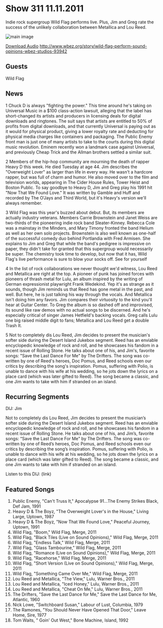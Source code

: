 # Show 311 11.11.2011
Indie rock supergroup Wild Flag performs live. Plus, Jim and Greg rate the success of the unlikely collaboration between Metallica and Lou Reed.

![main image](http://www.soundopinions.org/images/2011/wildflag.jpg)

[Download Audio](http://audio.soundopinions.org/streams/2011/11/so_20111111.m3u)
http://www.wbez.org/story/wild-flag-perform-sound-opinions-wbez-studios-93942

## Guests
Wild Flag

## News
1 Chuck D is always "fighting the power." This time around he's taking on Universal Music in a $100 class-action lawsuit, alleging that the label has short-changed its artists and producers in licensing deals for digital downloads and ringtones. The suit says that artists are entitled to 50% of profits from digital downloads, and that currently Universal is paying out as it would for physical product, giving a lower royalty rate and deducting for physical media charges like containers and packaging. The Public Enemy front man is just one of many artists to take to the courts during this digital music revolution. Eminem recently won a landmark case against Universal, and previously Cheap Trick and the Allman brothers settled a similar suit.

2 Members of the hip-hop community are mourning the death of rapper Heavy D this week. He died Tuesday at age 44. Jim describes the "Overweight Lover" as larger than life in every way. He wasn't a hardcore rapper, but was full of charm and humor. He also moved over to the film and television worlds, appearing in The Cider House Rules, Tower Heist and Boston Public. To say goodbye to Heavy D, Jim and Greg play his 1991 hit "Now That We Found Love." It was written by Gamble and Huff and recorded by The O'Jays and Third World, but it's Heavy's version we'll always remember.

3 Wild Flag was this year's buzzed about debut. But, its members are actually industry veterans. Members Carrie Brownstein and Janet Weiss are two-thirds of the pioneering indie rock band Sleater-Kinney. Rebecca Cole was a mainstay in the Minders, and Mary Timony fronted the band Helium as well as her own solo projects. Brownstein is also well known as one-half of the successful comedy duo behind Portlandia with Fred Armisen. She explains to Jim and Greg that while the band's pedigree is impressive on paper, they didn't take for granted that this supergroup would necessarily be super. The chemistry took time to develop, but now that it has, Wild Flag's live performance is sure to blow your socks off. See for yourself

4 In the list of rock collaborations we never thought we'd witness, Lou Reed and Metallica are right at the top. A pioneer of punk has joined forces with pioneers of thrash metal for Lulu, an album inspired by the writing of German expressionist playwright Frank Wedekind. Yep it's as strange as it sounds, though Jim reminds us that Reed has gone metal in the past, and well. But here, he is just talking his way through the vocals. And Metallica isn't doing him any favors. Jim compares their virtuosity to the kind you'll hear at Guitar Center. To Greg the album is so dashed off and improvised, its sound like raw demos with no actual songs to be discerned. And he's especially critical of singer James Hetfield's backing vocals. Greg calls Lulu one big raised middle digit to fans; Metallica and Lou Reed get a double Trash It.

5 Not to completely dis Lou Reed, Jim decides to present the musician's softer side during the Desert Island Jukebox segment. Reed has an enviable encyclopedic knowledge of rock and roll, and he showcases his fandom in a recent issue of Rolling Stone. He talks about one of his, and Jim's, favorite songs: "Save the Last Dance For Me" by The Drifters. The song was co-written by one of Reed's heroes, Doc Pomus, and Reed schools even our critics by describing the song's inspiration. Pomus, suffering with Polio, is unable to dance with his wife at his wedding, so he jots down the lyrics on a place card (which was later gifted to Reed). The song became a classic, and one Jim wants to take with him if stranded on an island.

## Recurring Segments
DIJ: Jim

Not to completely dis Lou Reed, Jim decides to present the musician’s softer side during the Desert Island Jukebox segment. Reed has an enviable encyclopedic knowledge of rock and roll, and he showcases his fandom in a recent issue of Rolling Stone. He talks about one of his, and Jim’s, favorite songs: “Save the Last Dance For Me" by The Drifters. The song was co-written by one of Reed’s heroes, Doc Pomus, and Reed schools even our critics by describing the song’s inspiration. Pomus, suffering with Polio, is unable to dance with his wife at his wedding, so he jots down the lyrics on a place card (which was later gifted to Reed). The song became a classic, and one Jim wants to take with him if stranded on an island.

Listen to this DIJ: (link)

## Featured Songs
1. Public Enemy, "Can't Truss It," Apocalypse 91...The Enemy Strikes Black, Def Jam, 1991
2. Heavy D & The Boyz, "The Overweight Lover's in the House," Living Large, Uptown, 1987
3. Heavy D & The Boyz, "Now That We Found Love," Peaceful Journey, Uptown, 1991
4. Wild Flag, "Boom," Wild Flag, Merge, 2011
5. Wild Flag, "Black Tiles (Live on Sound Opinions)," Wild Flag, Merge, 2011
6. Wild Flag, "Endless Talk," Wild Flag, Merge, 2011
7. Wild Flag, "Glass Tambourine," Wild Flag, Merge, 2011
8. Wild Flag, "Romance (Live on Sound Opinions)," Wild Flag, Merge, 2011
9. Wild Flag, "Racehorse," Wild Flag, Merge, 2011
10. Wild Flag, "Short Version (Live on Sound Opinions)," Wild Flag, Merge, 2011
11. Wild Flag, "Something Came Over Me," Wild Flag, Merge, 2011
12. Lou Reed and Metallica, "The View," Lulu, Warner Bros., 2011
13. Lou Reed and Metallica, "Iced Honey," Lulu, Warner Bros., 2011
14. Lou Reed and Metallica, "Cheat On Me," Lulu, Warner Bros., 2011
15. The Drifters, "Save the Last Dance for Me," Save the Last Dance for Me, Atlantic, 1960
16. Nick Lowe, "Switchboard Susan," Labour of Lust, Columbia, 1979
17. The Ramones, "You Should Never Have Opened That Door," Leave Home, Sire, 1977
18. Tom Waits, " Goin' Out West," Bone Machine, Island, 1992
